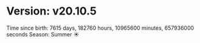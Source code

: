 # Version: v20.10.5
Time since birth: 7615 days, 182760 hours, 10965600 minutes, 657936000 seconds
Season: Summer ☀️
